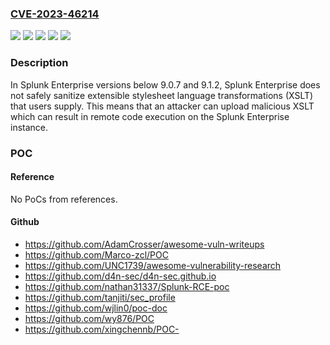 ### [CVE-2023-46214](https://cve.mitre.org/cgi-bin/cvename.cgi?name=CVE-2023-46214)
![](https://img.shields.io/static/v1?label=Product&message=Splunk%20Cloud&color=blue)
![](https://img.shields.io/static/v1?label=Product&message=Splunk%20Enterprise&color=blue)
![](https://img.shields.io/static/v1?label=Version&message=-%3C%209.1.2308%20&color=brighgreen)
![](https://img.shields.io/static/v1?label=Version&message=9.0%3C%209.0.7%20&color=brighgreen)
![](https://img.shields.io/static/v1?label=Vulnerability&message=The%20software%20does%20not%20properly%20neutralize%20special%20elements%20that%20are%20used%20in%20XML%2C%20allowing%20attackers%20to%20modify%20the%20syntax%2C%20content%2C%20or%20commands%20of%20the%20XML%20before%20it%20is%20processed%20by%20an%20end%20system.&color=brighgreen)

### Description

In Splunk Enterprise versions below 9.0.7 and 9.1.2, Splunk Enterprise does not safely sanitize extensible stylesheet language transformations (XSLT) that users supply. This means that an attacker can upload malicious XSLT which can result in remote code execution on the Splunk Enterprise instance.

### POC

#### Reference
No PoCs from references.

#### Github
- https://github.com/AdamCrosser/awesome-vuln-writeups
- https://github.com/Marco-zcl/POC
- https://github.com/UNC1739/awesome-vulnerability-research
- https://github.com/d4n-sec/d4n-sec.github.io
- https://github.com/nathan31337/Splunk-RCE-poc
- https://github.com/tanjiti/sec_profile
- https://github.com/wjlin0/poc-doc
- https://github.com/wy876/POC
- https://github.com/xingchennb/POC-

